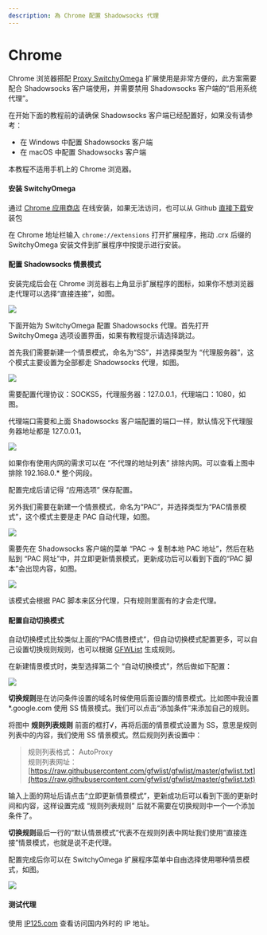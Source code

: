 ```yaml
---
description: 為 Chrome 配置 Shadowsocks 代理
---
```


# Chrome

 Chrome 浏览器搭配 [Proxy SwitchyOmega](https://switchyomega.com/) 扩展使用是非常方便的，此方案需要配合 Shadowsocks 客户端使用，并需要禁用 Shadowsocks 客户端的“启用系统代理”。



在开始下面的教程前的请确保 Shadowsocks 客户端已经配置好，如果没有请参考：

* 在 Windows 中配置 Shadowsocks 客户端
* 在 macOS 中配置 Shadowsocks 客户端

本教程不适用手机上的 Chrome 浏览器。

#### 安装 SwitchyOmega <a id="&#x5B89;&#x88C5;-switchyomega"></a>

通过 [Chrome 应用商店](https://chrome.google.com/webstore/detail/padekgcemlokbadohgkifijomclgjgif) 在线安装，如果无法访问，也可以从 Github [直接下载](https://github.com/FelisCatus/SwitchyOmega/releases)安装包

在 Chrome 地址栏输入 `chrome://extensions` 打开扩展程序，拖动 .crx 后缀的 SwitchyOmega 安装文件到扩展程序中按提示进行安装。

#### 配置 Shadowsocks 情景模式 <a id="&#x914D;&#x7F6E;-shadowsocks-&#x60C5;&#x666F;&#x6A21;&#x5F0F;"></a>

安装完成后会在 Chrome 浏览器右上角显示扩展程序的图标，如果你不想浏览器走代理可以选择“直接连接”，如图。

![](../../.gitbook/assets/switchyomega-1.png)

下面开始为 SwitchyOmega 配置 Shadowsocks 代理。首先打开 SwitchyOmega 选项设置界面，如果有教程提示请选择跳过。

首先我们需要新建一个情景模式，命名为“SS”，并选择类型为 “代理服务器”，这个模式主要设置为全部都走 Shadowsocks 代理，如图。

![](../../.gitbook/assets/switchyomega-2.png)

需要配置代理协议：SOCKS5，代理服务器：127.0.0.1，代理端口：1080，如图。

代理端口需要和上面 Shadowsocks 客户端配置的端口一样，默认情况下代理服务器地址都是 127.0.0.1。

![](../../.gitbook/assets/switchyomega-3.png)

如果你有使用内网的需求可以在 “不代理的地址列表” 排除内网。可以查看上图中排除 192.168.0.\* 整个网段。

配置完成后请记得 “应用选项” 保存配置。

另外我们需要在新建一个情景模式，命名为“PAC”，并选择类型为“PAC情景模式”，这个模式主要是走 PAC 自动代理，如图。

![](../../.gitbook/assets/switchyomega-4.png)

需要先在 Shadowsocks 客户端的菜单 “PAC -&gt; 复制本地 PAC 地址”，然后在粘贴到 “PAC 网址”中，并立即更新情景模式，更新成功后可以看到下面的“PAC 脚本”会出现内容，如图。

![](../../.gitbook/assets/switchyomega-5.png)

该模式会根据 PAC 脚本来区分代理，只有规则里面有的才会走代理。

#### 配置自动切换模式 <a id="&#x914D;&#x7F6E;&#x81EA;&#x52A8;&#x5207;&#x6362;&#x6A21;&#x5F0F;"></a>

自动切换模式比较类似上面的“PAC情景模式”，但自动切换模式配置更多，可以自己设置切换规则规则，也可以根据 [GFWList](https://github.com/gfwlist/gfwlist) 生成规则。

在新建情景模式时，类型选择第二个 “自动切换模式”，然后做如下配置：



![](../../.gitbook/assets/switchyomega-7.png)

**切换规则**是在访问条件设置的域名时候使用后面设置的情景模式。比如图中我设置 \*.google.com 使用 SS 情景模式。我们可以点击“添加条件”来添加自己的规则。

将图中 **规则列表规则** 前面的框打√，再将后面的情景模式设置为 SS，意思是规则列表中的内容，我们使用 SS 情景模式。然后规则列表设置中：

> 规则列表格式： AutoProxy   
> 规则列表网址： [https://raw.githubusercontent.com/gfwlist/gfwlist/master/gfwlist.txt](https://raw.githubusercontent.com/gfwlist/gfwlist/master/gfwlist.txt)

输入上面的网址后请点击“立即更新情景模式”，更新成功后可以看到下面的更新时间和内容，这样设置完成 “规则列表规则” 后就不需要在切换规则中一个一个添加条件了。

**切换规则**最后一行的“默认情景模式”代表不在规则列表中网址我们使用“直接连接”情景模式，也就是说不走代理。

配置完成后你可以在 SwitchyOmega 扩展程序菜单中自由选择使用哪种情景模式，如图。

![](../../.gitbook/assets/switchyomega-6.png)

#### 测试代理 <a id="&#x6D4B;&#x8BD5;&#x4EE3;&#x7406;"></a>

使用 [IP125.com](https://www.ip125.com/) 查看访问国内外时的 IP 地址。

